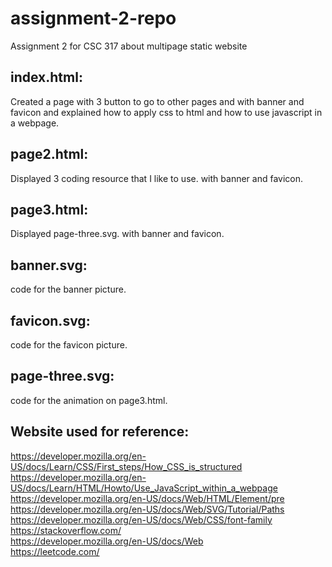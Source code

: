 # assignment-2-repo  
Assignment 2 for CSC 317 about multipage static website
## index.html:  
Created a page with 3 button to go to other pages and with banner and favicon and explained how to apply css to html and how to use javascript in a webpage.
## page2.html:  
Displayed 3 coding resource that I like to use. with banner and favicon.
## page3.html:  
Displayed page-three.svg. with banner and favicon.
## banner.svg:  
code for the banner picture.
## favicon.svg:  
code for the favicon picture.
## page-three.svg:  
code for the animation on page3.html.
## Website used for reference:  
https://developer.mozilla.org/en-US/docs/Learn/CSS/First_steps/How_CSS_is_structured  
https://developer.mozilla.org/en-US/docs/Learn/HTML/Howto/Use_JavaScript_within_a_webpage  
https://developer.mozilla.org/en-US/docs/Web/HTML/Element/pre  
https://developer.mozilla.org/en-US/docs/Web/SVG/Tutorial/Paths  
https://developer.mozilla.org/en-US/docs/Web/CSS/font-family  
https://stackoverflow.com/  
https://developer.mozilla.org/en-US/docs/Web  
https://leetcode.com/  
